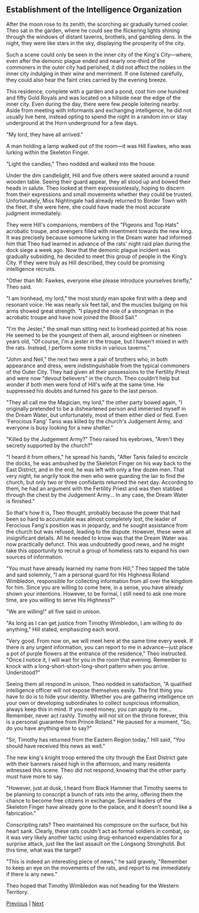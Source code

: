 ## Establishment of the Intelligence Organization
After the moon rose to its zenith, the scorching air gradually turned cooler. Theo sat in the garden, where he could see the flickering lights shining through the windows of distant taverns, brothels, and gambling dens. In the night, they were like stars in the sky, displaying the prosperity of the city.



Such a scene could only be seen in the inner city of the King's City—where, even after the demonic plague ended and nearly one-third of the commoners in the outer city had perished, it did not affect the nobles in the inner city indulging in their wine and merriment. If one listened carefully, they could also hear the faint cries carried by the evening breeze.



This residence, complete with a garden and a pond, cost him one hundred and fifty Gold Royals and was located on a hillside near the edge of the inner city. Even during the day, there were few people loitering nearby. Aside from meeting with informants and exchanging intelligence, he did not usually live here, instead opting to spend the night in a random inn or stay underground at the Horn underground for a few days.



"My lord, they have all arrived."



A man holding a lamp walked out of the room—it was Hill Fawkes, who was lurking within the Skeleton Finger.



"Light the candles," Theo nodded and walked into the house.



Under the dim candlelight, Hill and five others were seated around a round wooden table. Seeing their guard appear, they all stood up and bowed their heads in salute. Theo looked at them expressionlessly, hoping to discern from their expressions and small movements whether they could be trusted. Unfortunately, Miss Nightingale had already returned to Border Town with the fleet. If she were here, she could have made the most accurate judgment immediately.



They were Hill's companions, members of the "Pigeons and Top Hats" acrobatic troupe, and avengers filled with resentment towards the new king. It was precisely because someone lurking in the Dream water had informed him that Theo had learned in advance of the rats' night raid plan during the dock siege a week ago. Now that the demonic plague incident was gradually subsiding, he decided to meet this group of people in the King’s City. If they were truly as Hill described, they could be promising intelligence recruits.



"Other than Mr. Fawkes, everyone else please introduce yourselves briefly," Theo said.



"I am Ironhead, my lord," the most sturdy man spoke first with a deep and resonant voice. He was nearly six feet tall, and the muscles bulging on his arms showed great strength. "I played the role of a strongman in the acrobatic troupe and have now joined the Blood Sail."

"I'm the Jester," the small man sitting next to Ironhead pointed at his nose. He seemed to be the youngest of them all, around eighteen or nineteen years old, "Of course, I'm a jester in the troupe, but I haven't mixed in with the rats. Instead, I perform some tricks in various taverns."

"Johm and Neil," the next two were a pair of brothers who, in both appearance and dress, were indistinguishable from the typical commoners of the Outer City. They had given all their possessions to the Fertility Priest and were now "devout believers" in the church. Theo couldn't help but wonder if both men were fond of Hill's wife at the same time. He suppressed his doubts and turned his gaze to the last person.

"They all call me the Magician, my lord," the other party bowed again, "I originally pretended to be a disheartened person and immersed myself in the Dream Water, but unfortunately, most of them either died or fled. Even 'Ferocious Fang' Tanis was killed by the church's Judgement Army, and everyone is busy looking for a new shelter."

"Killed by the Judgement Army?" Theo raised his eyebrows, "Aren't they secretly supported by the church?"

"I heard it from others," he spread his hands, "After Tanis failed to encircle the docks, he was ambushed by the Skeleton Finger on his way back to the East District, and in the end, he was left with only a few dozen men. That very night, he angrily took the men who were guarding the lair to find the church, but only two or three confidants returned the next day. According to them, he had an argument with the Fertility Priest and was then stabbed through the chest by the Judgement Army... In any case, the Dream Water is finished."

So that's how it is, Theo thought, probably because the power that had been so hard to accumulate was almost completely lost, the leader of Ferocious Fang's position was in jeopardy, and he sought assistance from the church but was refused, leading to the dispute. However, these were all insignificant details. All he needed to know was that the Dream Water was now practically defunct. This was undoubtedly good news, and he might take this opportunity to recruit a group of homeless rats to expand his own sources of information.

"You must have already learned my name from Hill," Theo tapped the table and said solemnly, "I am a personal guard for His Highness Roland Wimbledon, responsible for collecting information from all over the kingdom for him. Since you are willing to come here, in a sense, you have already shown your intentions. However, to be formal, I still need to ask one more time, are you willing to serve His Highness?"

"We are willing!" all five said in unison.



"As long as I can get justice from Timothy Wimbledon, I am willing to do anything," Hill stated, emphasizing each word.



"Very good. From now on, we will meet here at the same time every week. If there is any urgent information, you can report to me in advance—just place a pot of purple flowers at the entrance of the residence," Theo instructed. "Once I notice it, I will wait for you in the room that evening. Remember to knock with a long-short-short-long-short pattern when you arrive. Understood?"



Seeing them all respond in unison, Theo nodded in satisfaction, "A qualified intelligence officer will not expose themselves easily. The first thing you have to do is to hide your identity. Whether you are gathering intelligence on your own or developing subordinates to collect suspicious information, always keep this in mind. If you need money, you can apply to me... Remember, never act rashly. Timothy will not sit on the throne forever, this is a personal guarantee from Prince Roland." He paused for a moment, "So, do you have anything else to say?"



"Sir, Timothy has returned from the Eastern Region today," Hill said, "You should have received this news as well."



The new king's knight troop entered the city through the East District gate with their banners raised high in the afternoon, and many residents witnessed this scene. Theo did not respond, knowing that the other party must have more to say.



"However, just at dusk, I heard from Black Hammer that Timothy seems to be planning to conscript a bunch of rats into the army, offering them the chance to become free citizens in exchange. Several leaders of the Skeleton Finger have already gone to the palace, and it doesn't sound like a fabrication."



Conscripting rats? Theo maintained his composure on the surface, but his heart sank. Clearly, these rats couldn't act as formal soldiers in combat, so it was very likely another tactic using drug-enhanced expendables for a surprise attack, just like the last assault on the Longsong Stronghold. But this time, what was the target?



"This is indeed an interesting piece of news," he said gravely, "Remember to keep an eye on the movements of the rats, and report to me immediately if there is any news."



Theo hoped that Timothy Wimbledon was not heading for the Western Territory.





[Previous](CH0242.md) | [Next](CH0244.md)
